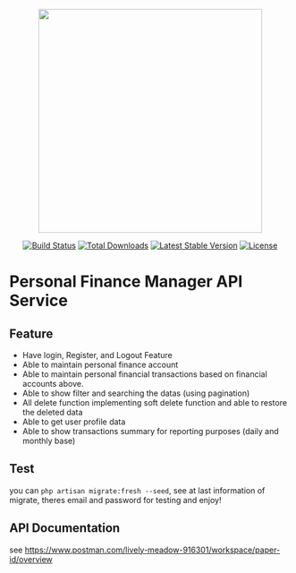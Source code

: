 <p align="center"><a href="https://laravel.com" target="_blank"><img src="https://raw.githubusercontent.com/laravel/art/master/logo-lockup/5%20SVG/2%20CMYK/1%20Full%20Color/laravel-logolockup-cmyk-red.svg" width="400"></a></p>

<p align="center">
<a href="https://travis-ci.org/laravel/framework"><img src="https://travis-ci.org/laravel/framework.svg" alt="Build Status"></a>
<a href="https://packagist.org/packages/laravel/framework"><img src="https://img.shields.io/packagist/dt/laravel/framework" alt="Total Downloads"></a>
<a href="https://packagist.org/packages/laravel/framework"><img src="https://img.shields.io/packagist/v/laravel/framework" alt="Latest Stable Version"></a>
<a href="https://packagist.org/packages/laravel/framework"><img src="https://img.shields.io/packagist/l/laravel/framework" alt="License"></a>
</p>

# Personal Finance Manager API Service

## Feature

-   Have login, Register, and Logout Feature
-   Able to maintain personal finance account
-   Able to maintain personal financial transactions based on financial accounts above.
-   Able to show filter and searching the datas (using pagination)
-   All delete function implementing soft delete function and able to restore the deleted data
-   Able to get user profile data
-   Able to show transactions summary for reporting purposes (daily and monthly base)

## Test

you can `php artisan migrate:fresh --seed`, see at last information of migrate, theres email and password for testing and enjoy!

## API Documentation

see https://www.postman.com/lively-meadow-916301/workspace/paper-id/overview
